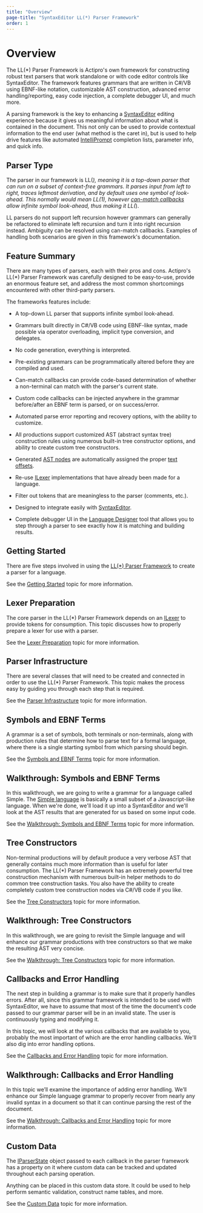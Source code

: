 ```yaml
---
title: "Overview"
page-title: "SyntaxEditor LL(*) Parser Framework"
order: 1
---
```

# Overview

The LL(*) Parser Framework is Actipro's own framework for constructing robust text parsers that work standalone or with code editor controls like SyntaxEditor.  The framework features grammars that are written in C#/VB using EBNF-like notation, customizable AST construction, advanced error handling/reporting, easy code injection, a complete debugger UI, and much more.

A parsing framework is the key to enhancing a [SyntaxEditor](../index.md) editing experience because it gives us meaningful information about what is contained in the document.  This not only can be used to provide contextual information to the end user (what method is the caret in), but is used to help drive features like automated [IntelliPrompt](../user-interface/intelliprompt/index.md) completion lists, parameter info, and quick info.

## Parser Type

The parser in our framework is LL(*), meaning it is a top-down parser that can run on a subset of context-free grammars.  It parses input from left to right, traces leftmost derivation, and by default uses one symbol of look-ahead.  This normally would mean LL(1), however [can-match callbacks](callbacks-and-error-handling.md) allow infinite symbol look-ahead, thus making it LL(*).

LL parsers do not support left recursion however grammars can generally be refactored to eliminate left recursion and turn it into right recursion instead.  Ambiguity can be resolved using can-match callbacks.  Examples of handling both scenarios are given in this framework's documentation.

## Feature Summary

There are many types of parsers, each with their pros and cons.  Actipro's LL(*) Parser Framework was carefully designed to be easy-to-use, provide an enormous feature set, and address the most common shortcomings encountered with other third-party parsers.

The frameworks features include:

- A top-down LL parser that supports infinite symbol look-ahead.

- Grammars built directly in C#/VB code using EBNF-like syntax, made possible via operator overloading, implicit type conversion, and delegates.

- No code generation, everything is interpreted.

- Pre-existing grammars can be programmatically altered before they are compiled and used.

- Can-match callbacks can provide code-based determination of whether a non-terminal can match with the parser's current state.

- Custom code callbacks can be injected anywhere in the grammar before/after an EBNF term is parsed, or on success/error.

- Automated parse error reporting and recovery options, with the ability to customize.

- All productions support customized AST (abstract syntax tree) construction rules using numerous built-in tree constructor options, and ability to create custom tree constructors.

- Generated [AST nodes](../text-parsing/parsing/ast-nodes.md) are automatically assigned the proper [text offsets](../text-parsing/core-text/offsets-ranges-positions.md).

- Re-use [ILexer](../text-parsing/lexing/index.md) implementations that have already been made for a language.

- Filter out tokens that are meaningless to the parser (comments, etc.).

- Designed to integrate easily with [SyntaxEditor](../index.md).

- Complete debugger UI in the [Language Designer](../language-designer-tool/index.md) tool that allows you to step through a parser to see exactly how it is matching and building results.

## Getting Started

There are five steps involved in using the [LL(*) Parser Framework](index.md) to create a parser for a language.

See the [Getting Started](getting-started.md) topic for more information.

## Lexer Preparation

The core parser in the LL(*) Parser Framework depends on an [ILexer](xref:ActiproSoftware.Text.Lexing.ILexer) to provide tokens for consumption.  This topic discusses how to properly prepare a lexer for use with a parser.

See the [Lexer Preparation](lexer-preparation.md) topic for more information.

## Parser Infrastructure

There are several classes that will need to be created and connected in order to use the LL(*) Parser Framework.  This topic makes the process easy by guiding you through each step that is required.

See the [Parser Infrastructure](parser-infrastructure.md) topic for more information.

## Symbols and EBNF Terms

A grammar is a set of symbols, both terminals or non-terminals, along with production rules that determine how to parse text for a formal language, where there is a single starting symbol from which parsing should begin.

See the [Symbols and EBNF Terms](symbols-and-terms.md) topic for more information.

## Walkthrough: Symbols and EBNF Terms

In this walkthrough, we are going to write a grammar for a language called Simple.  The [Simple language](../simple-language.md) is basically a small subset of a Javascript-like language.  When we're done, we'll load it up into a SyntaxEditor and we'll look at the AST results that are generated for us based on some input code.

See the [Walkthrough: Symbols and EBNF Terms](walkthrough-symbols-and-terms.md) topic for more information.

## Tree Constructors

Non-terminal productions will by default produce a very verbose AST that generally contains much more information than is useful for later consumption.  The LL(*) Parser Framework has an extremely powerful tree construction mechanism with numerous built-in helper methods to do common tree construction tasks.  You also have the ability to create completely custom tree construction nodes via C#/VB code if you like.

See the [Tree Constructors](tree-constructors.md) topic for more information.

## Walkthrough: Tree Constructors

In this walkthrough, we are going to revisit the Simple language and will enhance our grammar productions with tree constructors so that we make the resulting AST very concise.

See the [Walkthrough: Tree Constructors](walkthrough-tree-constructors.md) topic for more information.

## Callbacks and Error Handling

The next step in building a grammar is to make sure that it properly handles errors.  After all, since this grammar framework is intended to be used with SyntaxEditor, we have to assume that most of the time the document’s code passed to our grammar parser will be in an invalid state.  The user is continuously typing and modifying it.

In this topic, we will look at the various callbacks that are available to you, probably the most important of which are the error handling callbacks.  We'll also dig into error handling options.

See the [Callbacks and Error Handling](callbacks-and-error-handling.md) topic for more information.

## Walkthrough: Callbacks and Error Handling

In this topic we’ll examine the importance of adding error handling.  We’ll enhance our Simple language grammar to properly recover from nearly any invalid syntax in a document so that it can continue parsing the rest of the document.

See the [Walkthrough: Callbacks and Error Handling](walkthrough-callbacks-and-error-handling.md) topic for more information.

## Custom Data

The [IParserState](xref:ActiproSoftware.Text.Parsing.LLParser.IParserState) object passed to each callback in the parser framework has a property on it where custom data can be tracked and updated throughout each parsing operation.

Anything can be placed in this custom data store.  It could be used to help perform semantic validation, construct name tables, and more.

See the [Custom Data](custom-data.md) topic for more information.
